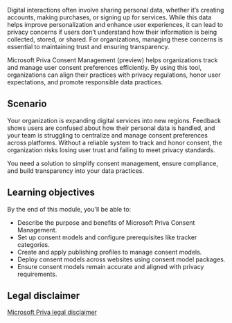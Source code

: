 Digital interactions often involve sharing personal data, whether it’s creating accounts, making purchases, or signing up for services. While this data helps improve personalization and enhance user experiences, it can lead to privacy concerns if users don’t understand how their information is being collected, stored, or shared. For organizations, managing these concerns is essential to maintaining trust and ensuring transparency.

Microsoft Priva Consent Management (preview) helps organizations track and manage user consent preferences efficiently. By using this tool, organizations can align their practices with privacy regulations, honor user expectations, and promote responsible data practices.

## Scenario

Your organization is expanding digital services into new regions. Feedback shows users are confused about how their personal data is handled, and your team is struggling to centralize and manage consent preferences across platforms. Without a reliable system to track and honor consent, the organization risks losing user trust and failing to meet privacy standards.

You need a solution to simplify consent management, ensure compliance, and build transparency into your data practices.

## Learning objectives

By the end of this module, you'll be able to:

- Describe the purpose and benefits of Microsoft Priva Consent Management.
- Set up consent models and configure prerequisites like tracker categories.
- Create and apply publishing profiles to manage consent models.
- Deploy consent models across websites using consent model packages.
- Ensure consent models remain accurate and aligned with privacy requirements.

## Legal disclaimer

[Microsoft Priva legal disclaimer](/privacy/priva/priva-disclaimer?azure-portal=true)
